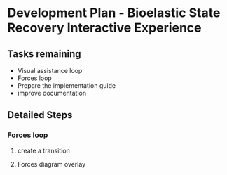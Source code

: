 # Development Plan - Bioelastic State Recovery Interactive Experience

## Tasks remaining

* Visual assistance loop
* Forces loop
* Prepare the implementation guide
* improve documentation

## Detailed Steps

### Forces loop

1. create a transition

2. Forces diagram overlay